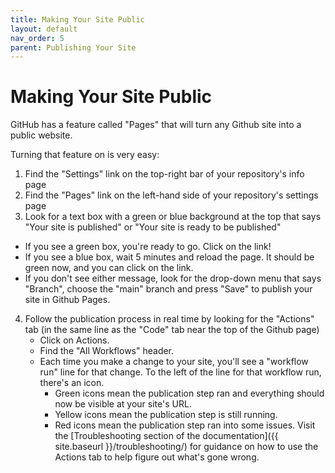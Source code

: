```yaml
---
title: Making Your Site Public
layout: default
nav_order: 5
parent: Publishing Your Site
---
```


# Making Your Site Public 

GitHub has a feature called "Pages" that will turn any Github site into a public website.

Turning that feature on is very easy:

1. Find the "Settings" link on the top-right bar of your repository's info page
2. Find the "Pages" link on the left-hand side of your repository's settings page
3. Look for a text box with a green or blue background at the top that says "Your site is published" or "Your site is ready to be published"
  - If you see a green box, you're ready to go. Click on the link!
  - If you see a blue box, wait 5 minutes and reload the page. It should be green now, and you can click on the link.
  - If you don't see either message, look for the drop-down menu that says "Branch", choose the "main" branch and press "Save" to publish your site in Github Pages.
4. Follow the publication process in real time by looking for the "Actions" tab (in the same line as the "Code" tab near the top of the Github page)
	- Click on Actions.
	- Find the "All Workflows" header.
	- Each time you make a change to your site, you'll see a "workflow run" line for that change. To the left of the line for that workflow run, there's an icon.
		- Green icons mean the publication step ran and everything should now be visible at your site's URL.
		- Yellow icons mean the publication step is still running.
		- Red icons mean the publication step ran into some issues. Visit the [Troubleshooting section of the documentation]({{ site.baseurl }}/troubleshooting/) for guidance on how to use the Actions tab to help figure out what's gone wrong.
